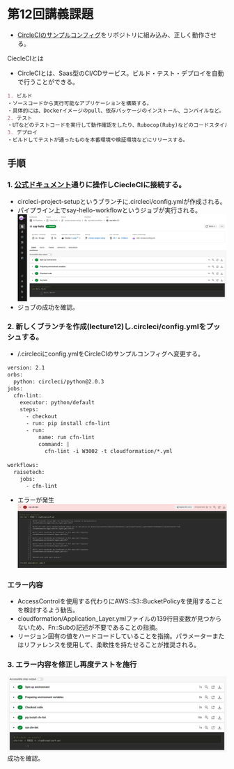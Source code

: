 # 第12回講義課題
+ [CircleCIのサンプルコンフィグ](https://github.com/MasatoshiMizumoto/raisetech_documents/tree/main/aws/samples/circleci)をリポジトリに組み込み、正しく動作させる。

CiecleCIとは
- CircleCIとは、Saas型のCI/CDサービス。ビルド・テスト・デプロイを自動で行うことができる。  
  

```markdown
1. ビルド
・ソースコードから実行可能なアプリケーションを構築する。  
・具体的には、Dockerイメージのpull、依存パッケージのインストール、コンパイルなど。 
2. テスト  
・UTなどのテストコードを実行して動作確認をしたり、Rubocop(Ruby)などのコードスタイルチェックなどを行う。  
3. デプロイ
・ビルドしてテストが通ったものを本番環境や検証環境などにリリースする。
```

## 手順  
### 1. [公式ドキュメント](https://circleci.com/docs/ja/getting-started/)通りに操作しCiecleCIに接続する。
   + circleci-project-setupというブランチに.circleci/config.ymlが作成される。
   + パイプライン上でsay-hello-workflowというジョブが実行される。
    ![Alt text](images12/helloworld.png)
   + ジョブの成功を確認。
### 2. 新しくブランチを作成(lecture12)し.circleci/config.ymlをプッシュする。
   + /.circleciにconfig.ymlをCircleCIのサンプルコンフィグへ変更する。
```   
version: 2.1
orbs:
  python: circleci/python@2.0.3
jobs:
  cfn-lint:
    executor: python/default
    steps:
      - checkout
      - run: pip install cfn-lint
      - run:
          name: run cfn-lint
          command: |
            cfn-lint -i W3002 -t cloudformation/*.yml   

workflows:
  raisetech:
    jobs:
      - cfn-lint
```
 + エラーが発生
![Alt text](images12/fail.png)

### エラー内容
  + AccessControlを使用する代わりにAWS::S3::BucketPolicyを使用することを検討するよう勧告。
  + cloudformation/Application_Layer.ymlファイルの139行目変数が見つからないため、Fn::Subの記述が不要であることの指摘。
  + リージョン固有の値をハードコードしていることを指摘。パラメーターまたはリファレンスを使用して、柔軟性を持たせることが推奨される。

### 3. エラー内容を修正し再度テストを施行
   ![   ](images12/success.png)
   成功を確認。
